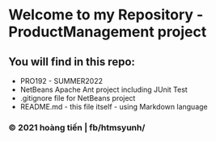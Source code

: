 # Welcome to my Repository - ProductManagement project

## You will find in this repo:

* PRO192 - SUMMER2022 
* NetBeans Apache Ant project including JUnit Test
* .gitignore file for NetBeans project
* README.md - this file itself - using Markdown language


### © 2021 hoàng tiến | fb/htmsyunh/
